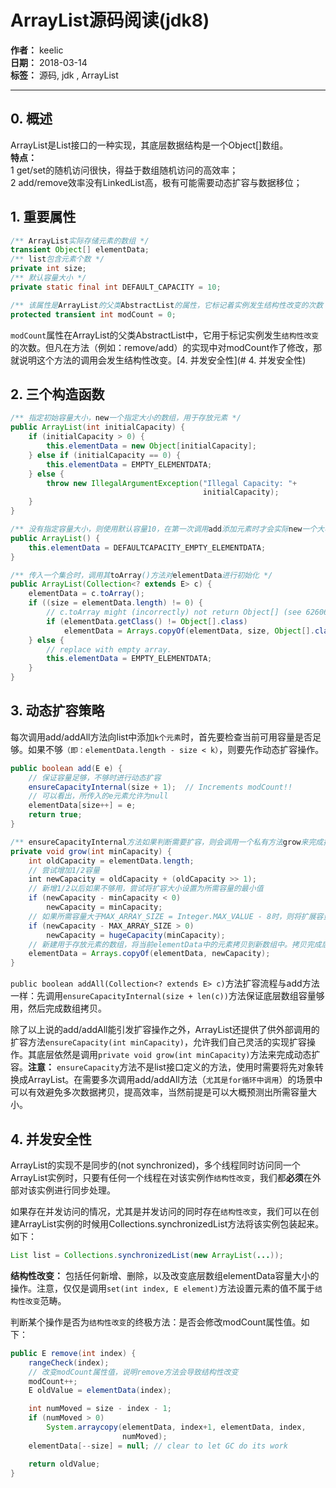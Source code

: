 # ArrayList源码阅读(jdk8)

**作者：** keelic  
**日期：** 2018-03-14  
**标签：** 源码, jdk , ArrayList  

---

## 0. 概述
ArrayList是List接口的一种实现，其底层数据结构是一个Object[]数组。  
**特点：**  
1 get/set的随机访问很快，得益于数组随机访问的高效率；  
2 add/remove效率没有LinkedList高，极有可能需要动态扩容与数据移位；

## 1. 重要属性
```java
/** ArrayList实际存储元素的数组 */
transient Object[] elementData;
/** list包含元素个数 */
private int size;  
/** 默认容量大小 */
private static final int DEFAULT_CAPACITY = 10;

/** 该属性是ArrayList的父类AbstractList的属性，它标记着实例发生结构性改变的次数 */
protected transient int modCount = 0;
```

`modCount`属性在ArrayList的父类AbstractList中，它用于标记实例发生`结构性改变`的次数。但凡在方法（例如：remove/add）的实现中对modCount作了修改，那就说明这个方法的调用会发生结构性改变。[4. 并发安全性](# 4. 并发安全性)

## 2. 三个构造函数
```java
/** 指定初始容量大小，new一个指定大小的数组，用于存放元素 */
public ArrayList(int initialCapacity) {
    if (initialCapacity > 0) {
        this.elementData = new Object[initialCapacity];
    } else if (initialCapacity == 0) {
        this.elementData = EMPTY_ELEMENTDATA;
    } else {
        throw new IllegalArgumentException("Illegal Capacity: "+
                                           initialCapacity);
    }
}

/** 没有指定容量大小，则使用默认容量10，在第一次调用add添加元素时才会实际new一个大小为10的数组 */
public ArrayList() {
    this.elementData = DEFAULTCAPACITY_EMPTY_ELEMENTDATA;
}

/** 传入一个集合时，调用其toArray()方法对elementData进行初始化 */
public ArrayList(Collection<? extends E> c) {
    elementData = c.toArray();
    if ((size = elementData.length) != 0) {
        // c.toArray might (incorrectly) not return Object[] (see 6260652)
        if (elementData.getClass() != Object[].class)
            elementData = Arrays.copyOf(elementData, size, Object[].class);
    } else {
        // replace with empty array.
        this.elementData = EMPTY_ELEMENTDATA;
    }
}
```

## 3. 动态扩容策略
每次调用add/addAll方法向list中添加`k个元素`时，首先要检查当前可用容量是否足够。如果不够`（即：elementData.length - size < k）`，则要先作动态扩容操作。
```java
public boolean add(E e) {
    // 保证容量足够，不够时进行动态扩容
    ensureCapacityInternal(size + 1);  // Increments modCount!!
    // 可以看出，所传入的e元素允许为null
    elementData[size++] = e;
    return true;
}

/** ensureCapacityInternal方法如果判断需要扩容，则会调用一个私有方法grow来完成扩容操作 */
private void grow(int minCapacity) {
    int oldCapacity = elementData.length;
    // 尝试增加1/2容量
    int newCapacity = oldCapacity + (oldCapacity >> 1);
    // 新增1/2以后如果不够用，尝试将扩容大小设置为所需容量的最小值
    if (newCapacity - minCapacity < 0)
        newCapacity = minCapacity;
    // 如果所需容量大于MAX_ARRAY_SIZE = Integer.MAX_VALUE - 8时，则将扩展容量设置为Integer.MAX_VALUE
    if (newCapacity - MAX_ARRAY_SIZE > 0)
        newCapacity = hugeCapacity(minCapacity);
    // 新建用于存放元素的数组，将当前elementData中的元素拷贝到新数组中。拷贝完成后，旧数组将会被GC自动回收
    elementData = Arrays.copyOf(elementData, newCapacity);
}
```

`public boolean addAll(Collection<? extends E> c)`方法扩容流程与add方法一样：先调用`ensureCapacityInternal(size + len(c))`方法保证底层数组容量够用，然后完成数组拷贝。

除了以上说的add/addAll能引发扩容操作之外，ArrayList还提供了供外部调用的扩容方法`ensureCapacity(int minCapacity)`，允许我们自己灵活的实现扩容操作。其底层依然是调用`private void grow(int minCapacity)`方法来完成动态扩容。**注意：** `ensureCapacity`方法不是list接口定义的方法，使用时需要将先对象转换成ArrayList。在需要多次调用add/addAll方法（`尤其是for循环中调用`）的场景中可以有效避免多次数据拷贝，提高效率，当然前提是可以大概预测出所需容量大小。

## 4. 并发安全性
ArrayList的实现不是同步的(not synchronized)，多个线程同时访问同一个ArrayList实例时，只要有任何一个线程在对该实例作`结构性改变`，我们都**必须**在外部对该实例进行同步处理。

如果存在并发访问的情况，尤其是并发访问的同时存在`结构性改变`，我们可以在创建ArrayList实例的时候用Collections.synchronizedList方法将该实例包装起来。如下：  
```java
List list = Collections.synchronizedList(new ArrayList(...));
```

**结构性改变：** 包括任何新增、删除，以及改变底层数组elementData容量大小的操作。注意，仅仅是调用`set(int index, E element)`方法设置元素的值不属于`结构性改变`范畴。

判断某个操作是否为`结构性改变`的终极方法：是否会修改modCount属性值。如下：
```java
public E remove(int index) {
    rangeCheck(index);
    // 改变modCount属性值，说明remove方法会导致结构性改变
    modCount++;
    E oldValue = elementData(index);

    int numMoved = size - index - 1;
    if (numMoved > 0)
        System.arraycopy(elementData, index+1, elementData, index,
                         numMoved);
    elementData[--size] = null; // clear to let GC do its work

    return oldValue;
}
```
